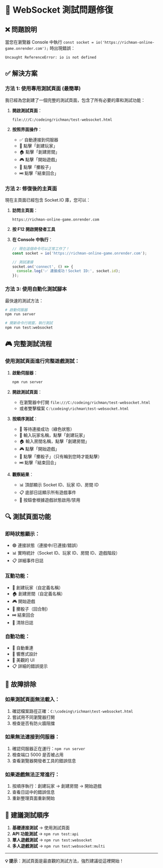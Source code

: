 # 🔧 WebSocket 測試問題修復

## ❌ **問題說明**
當您在瀏覽器 Console 中執行 `const socket = io('https://richman-online-game.onrender.com');` 時出現錯誤：
```
Uncaught ReferenceError: io is not defined
```

## ✅ **解決方案**

### **方法 1: 使用專用測試頁面 (最簡單)**

我已經為您創建了一個完整的測試頁面，包含了所有必要的庫和測試功能：

1. **開啟測試頁面**：
   ```
   file:///C:/codeing/richman/test-websocket.html
   ```
   
2. **按照界面操作**：
   - ✅ 自動連接到伺服器
   - 👤 點擊「創建玩家」
   - 🏠 點擊「創建房間」
   - 🎮 點擊「開始遊戲」
   - 🎲 點擊「擲骰子」
   - ⏭️ 點擊「結束回合」

### **方法 2: 修復後的主頁面**

現在主頁面已經包含 Socket.IO 庫，您可以：

1. **訪問主頁面**：
   ```
   https://richman-online-game.onrender.com
   ```

2. **按 F12 開啟開發者工具**

3. **在 Console 中執行**：
   ```javascript
   // 現在這個命令可以正常工作了！
   const socket = io('https://richman-online-game.onrender.com');
   
   // 測試連接
   socket.on('connect', () => {
     console.log('✅ 連接成功！Socket ID:', socket.id);
   });
   ```

### **方法 3: 使用自動化測試腳本**

最快速的測試方法：

```bash
# 啟動伺服器
npm run server

# 開新命令行視窗，執行測試
npm run test:websocket
```

## 🎮 **完整測試流程**

### **使用測試頁面進行完整遊戲測試**：

1. **啟動伺服器**：
   ```bash
   npm run server
   ```

2. **開啟測試頁面**：
   - 在瀏覽器中打開 `file:///C:/codeing/richman/test-websocket.html`
   - 或者雙擊檔案 `C:\codeing\richman\test-websocket.html`

3. **按順序測試**：
   - 🔌 等待連接成功（綠色狀態）
   - 👤 輸入玩家名稱，點擊「創建玩家」
   - 🏠 輸入房間名稱，點擊「創建房間」
   - 🎮 點擊「開始遊戲」
   - 🎲 點擊「擲骰子」（只有輪到您時才能點擊）
   - ⏭️ 點擊「結束回合」

4. **觀察結果**：
   - 📊 頂部顯示 Socket ID、玩家 ID、房間 ID
   - 📋 底部日誌顯示所有遊戲事件
   - 🎯 按鈕會根據遊戲狀態啟用/禁用

## 🔍 **測試頁面功能**

### **即時狀態顯示**：
- 🟢 連接狀態（連接中/已連接/錯誤）
- 📊 實時統計（Socket ID、玩家 ID、房間 ID、遊戲階段）
- 📋 詳細事件日誌

### **互動功能**：
- 👤 創建玩家（自定義名稱）
- 🏠 創建房間（自定義名稱）
- 🎮 開始遊戲
- 🎲 擲骰子（回合制）
- ⏭️ 結束回合
- 🧹 清除日誌

### **自動功能**：
- 🔄 自動重連
- 📱 響應式設計
- 🎨 美觀的 UI
- 📋 詳細的錯誤提示

## 🚨 **故障排除**

### **如果測試頁面無法載入**：
1. 確認檔案路徑正確：`C:\codeing\richman\test-websocket.html`
2. 嘗試用不同瀏覽器打開
3. 檢查是否有防火牆阻擋

### **如果無法連接到伺服器**：
1. 確認伺服器正在運行：`npm run server`
2. 檢查端口 5000 是否被占用
3. 查看瀏覽器開發者工具的錯誤信息

### **如果遊戲無法正常進行**：
1. 按順序執行：創建玩家 → 創建房間 → 開始遊戲
2. 查看日誌中的錯誤信息
3. 重新整理頁面重新開始

## 🎯 **建議測試順序**

1. **基礎連接測試** → 使用測試頁面
2. **API 功能測試** → `npm run test:api`
3. **單人遊戲測試** → `npm run test:websocket`
4. **多人遊戲測試** → `npm run test:websocket:multi`

---

**💡 提示**：測試頁面是最直觀的測試方法，強烈建議從這裡開始！